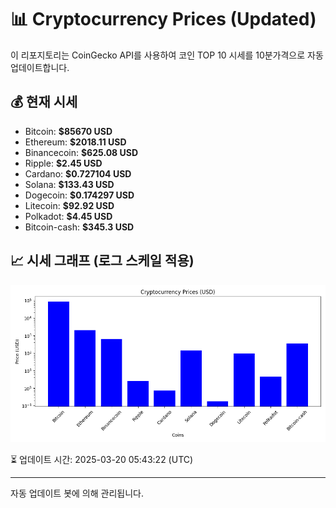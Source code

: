 
# 📊 Cryptocurrency Prices (Updated)

이 리포지토리는 CoinGecko API를 사용하여 코인 TOP 10 시세를 10분가격으로 자동 업데이트합니다.

## 💰 현재 시세
- Bitcoin: **$85670 USD**
- Ethereum: **$2018.11 USD**
- Binancecoin: **$625.08 USD**
- Ripple: **$2.45 USD**
- Cardano: **$0.727104 USD**
- Solana: **$133.43 USD**
- Dogecoin: **$0.174297 USD**
- Litecoin: **$92.92 USD**
- Polkadot: **$4.45 USD**
- Bitcoin-cash: **$345.3 USD**

## 📈 시세 그래프 (로그 스케일 적용)
![Crypto Prices](crypto_prices.png)

⏳ 업데이트 시간: 2025-03-20 05:43:22 (UTC)

---
자동 업데이트 봇에 의해 관리됩니다.
